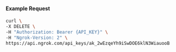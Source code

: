 <!-- Code generated for API Clients. DO NOT EDIT. -->

#### Example Request

```bash
curl \
-X DELETE \
-H "Authorization: Bearer {API_KEY}" \
-H "Ngrok-Version: 2" \
https://api.ngrok.com/api_keys/ak_2wEzqeYh9iSwDOE6klN3WiauooB
```
